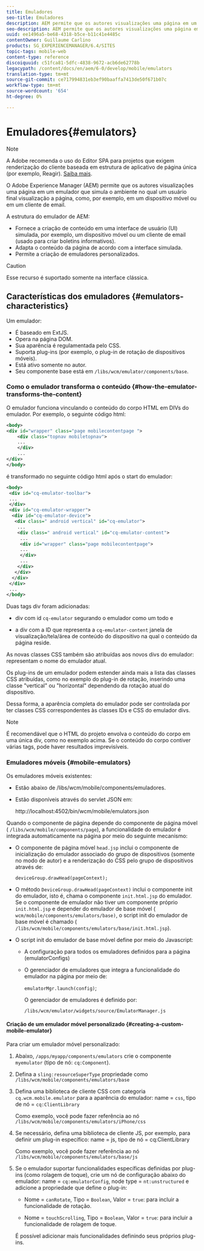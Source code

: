 ```yaml
---
title: Emuladores
seo-title: Emuladores
description: AEM permite que os autores visualizações uma página em um emulador que simula o ambiente no qual um usuário final visualização a página
seo-description: AEM permite que os autores visualizações uma página em um emulador que simula o ambiente no qual um usuário final visualização a página
uuid: ee1496a5-be68-4318-b5ce-b11c41e4485c
contentOwner: Guillaume Carlino
products: SG_EXPERIENCEMANAGER/6.4/SITES
topic-tags: mobile-web
content-type: reference
discoiquuid: c51fca81-5dfc-4838-9672-acb6de62778b
legacypath: /content/docs/en/aem/6-0/develop/mobile/emulators
translation-type: tm+mt
source-git-commit: ce717994831eb3ef90baaffa7413de50f671b07c
workflow-type: tm+mt
source-wordcount: '654'
ht-degree: 0%

---
```



# Emuladores{#emulators}

>[!NOTE]
>
>A Adobe recomenda o uso do Editor SPA para projetos que exigem renderização do cliente baseada em estrutura de aplicativo de página única (por exemplo, Reagir). [Saiba mais](/help/sites-developing/spa-overview.md).

O Adobe Experience Manager (AEM) permite que os autores visualizações uma página em um emulador que simula o ambiente no qual um usuário final visualização a página, como, por exemplo, em um dispositivo móvel ou em um cliente de email.

A estrutura do emulador de AEM:

* Fornece a criação de conteúdo em uma interface de usuário (UI) simulada, por exemplo, um dispositivo móvel ou um cliente de email (usado para criar boletins informativos).
* Adapta o conteúdo da página de acordo com a interface simulada.
* Permite a criação de emuladores personalizados.

>[!CAUTION]
>
>Esse recurso é suportado somente na interface clássica.

## Características dos emuladores {#emulators-characteristics}

Um emulador:

* É baseado em ExtJS.
* Opera na página DOM.
* Sua aparência é regulamentada pelo CSS.
* Suporta plug-ins (por exemplo, o plug-in de rotação de dispositivos móveis).
* Está ativo somente no autor.
* Seu componente base está em `/libs/wcm/emulator/components/base`.

### Como o emulador transforma o conteúdo {#how-the-emulator-transforms-the-content}

O emulador funciona vinculando o conteúdo do corpo HTML em DIVs do emulador. Por exemplo, o seguinte código html:

```xml
<body>
<div id="wrapper" class="page mobilecontentpage ">
    <div class="topnav mobiletopnav">
    ...
    </div>
    ...
</div>
</body>
```

é transformado no seguinte código html após o start do emulador:

```xml
<body>
 <div id="cq-emulator-toolbar">
 ...
 </div>
 <div id="cq-emulator-wrapper">
  <div id="cq-emulator-device">
   <div class=" android vertical" id="cq-emulator">
    ...
    <div class=" android vertical" id="cq-emulator-content">
     ...
     <div id="wrapper" class="page mobilecontentpage">
     ...
     </div>
     ...
    </div>
   </div>
  </div>
 </div>
 ...
</body>
```

Duas tags div foram adicionadas:

* div com id `cq-emulator` segurando o emulador como um todo e

* a div com a ID que representa a `cq-emulator-content` janela de visualização/tela/área de conteúdo do dispositivo na qual o conteúdo da página reside.

As novas classes CSS também são atribuídas aos novos divs do emulador: representam o nome do emulador atual.

Os plug-ins de um emulador podem estender ainda mais a lista das classes CSS atribuídas, como no exemplo do plug-in de rotação, inserindo uma classe &quot;vertical&quot; ou &quot;horizontal&quot; dependendo da rotação atual do dispositivo.

Dessa forma, a aparência completa do emulador pode ser controlada por ter classes CSS correspondentes às classes IDs e CSS do emulador divs.

>[!NOTE]
>
>É recomendável que o HTML do projeto envolva o conteúdo do corpo em uma única div, como no exemplo acima. Se o conteúdo do corpo contiver várias tags, pode haver resultados imprevisíveis.

### Emuladores móveis {#mobile-emulators}

Os emuladores móveis existentes:

* Estão abaixo de /libs/wcm/mobile/components/emuladores.
* Estão disponíveis através do servlet JSON em:

   http://localhost:4502/bin/wcm/mobile/emulators.json

Quando o componente de página depende do componente de página móvel ( `/libs/wcm/mobile/components/page`), a funcionalidade do emulador é integrada automaticamente na página por meio do seguinte mecanismo:

* O componente de página móvel `head.jsp` inclui o componente de inicialização do emulador associado do grupo de dispositivos (somente no modo de autor) e a renderização do CSS pelo grupo de dispositivos através de:

   `deviceGroup.drawHead(pageContext);`

* O método `DeviceGroup.drawHead(pageContext)` inclui o componente init do emulador, isto é, chama o componente `init.html.jsp` do emulador. Se o componente de emulador não tiver um componente próprio `init.html.jsp` e depender do emulador de base móvel ( `wcm/mobile/components/emulators/base)`, o script init do emulador de base móvel é chamado ( `/libs/wcm/mobile/components/emulators/base/init.html.jsp`).

* O script init do emulador de base móvel define por meio do Javascript:

   * A configuração para todos os emuladores definidos para a página (emulatorConfigs)
   * O gerenciador de emuladores que integra a funcionalidade do emulador na página por meio de:

      `emulatorMgr.launch(config)`;

      O gerenciador de emuladores é definido por:

      `/libs/wcm/emulator/widgets/source/EmulatorManager.js`

#### Criação de um emulador móvel personalizado {#creating-a-custom-mobile-emulator}

Para criar um emulador móvel personalizado:

1. Abaixo, `/apps/myapp/components/emulators` crie o componente `myemulator` (tipo de nó: `cq:Component`).

1. Defina a `sling:resourceSuperType` propriedade como `/libs/wcm/mobile/components/emulators/base`

1. Defina uma biblioteca de cliente CSS com categoria `cq.wcm.mobile.emulator` para a aparência do emulador: name = `css`, tipo de nó = `cq:ClientLibrary`

   Como exemplo, você pode fazer referência ao nó `/libs/wcm/mobile/components/emulators/iPhone/css`

1. Se necessário, defina uma biblioteca de cliente JS, por exemplo, para definir um plug-in específico: name = js, tipo de nó = cq:ClientLibrary

   Como exemplo, você pode fazer referência ao nó `/libs/wcm/mobile/components/emulators/base/js`

1. Se o emulador suportar funcionalidades específicas definidas por plug-ins (como rolagem de toque), crie um nó de configuração abaixo do emulador: name = `cq:emulatorConfig`, node type = `nt:unstructured` e adicione a propriedade que define o plug-in:

   * Nome = `canRotate`, Tipo = `Boolean`, Valor = `true`: para incluir a funcionalidade de rotação.

   * Nome = `touchScrolling`, Tipo = `Boolean`, Valor = `true`: para incluir a funcionalidade de rolagem de toque.

   É possível adicionar mais funcionalidades definindo seus próprios plug-ins.

